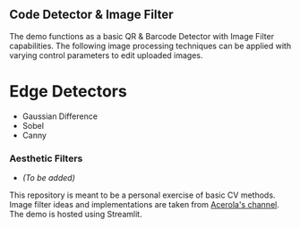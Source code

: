## Code Detector & Image Filter

The demo functions as a basic QR & Barcode Detector with Image Filter capabilities. The following image processing techniques can be applied with varying control parameters to edit uploaded images.

# Edge Detectors
- Gaussian Difference
- Sobel
- Canny

### Aesthetic Filters
- *(To be added)*


This repository is meant to be a personal exercise of basic CV methods. Image filter ideas and implementations are taken from [Acerola's channel](https://www.youtube.com/@Acerola). The demo is hosted using Streamlit.

